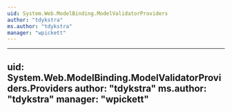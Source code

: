 ```yaml
---
uid: System.Web.ModelBinding.ModelValidatorProviders
author: "tdykstra"
ms.author: "tdykstra"
manager: "wpickett"
---
```


---
uid: System.Web.ModelBinding.ModelValidatorProviders.Providers
author: "tdykstra"
ms.author: "tdykstra"
manager: "wpickett"
---
